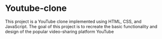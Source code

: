 # Youtube-clone
This project is a YouTube clone implemented using HTML, CSS, and JavaScript. The goal of this project is to recreate the basic functionality and design of the popular video-sharing platform YouTube
